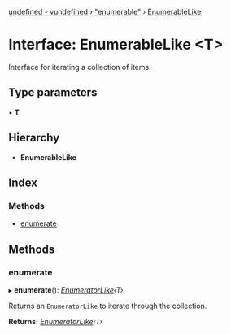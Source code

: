 [undefined - vundefined](../README.md) › ["enumerable"](../modules/_enumerable_.md) › [EnumerableLike](_enumerable_.enumerablelike.md)

# Interface: EnumerableLike <**T**>

Interface for iterating a collection of items.

## Type parameters

▪ **T**

## Hierarchy

* **EnumerableLike**

## Index

### Methods

* [enumerate](_enumerable_.enumerablelike.md#enumerate)

## Methods

###  enumerate

▸ **enumerate**(): *[EnumeratorLike](_enumerable_.enumeratorlike.md)‹T›*

Returns an `EnumeratorLike` to iterate through the collection.

**Returns:** *[EnumeratorLike](_enumerable_.enumeratorlike.md)‹T›*
